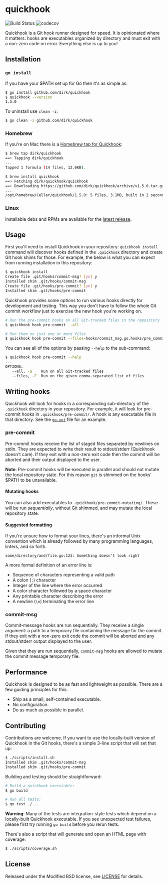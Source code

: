 # quickhook

![Build Status](https://github.com/dirk/quickhook/actions/workflows/push.yml/badge.svg)
![codecov](https://codecov.io/github/dirk/quickhook/branch/main/graph/badge.svg?token=FRMS9TRJ93)

Quickhook is a Git hook runner designed for speed. It is opinionated where it matters: hooks are executables organized by directory and must exit with a non-zero code on error. Everything else is up to you!

## Installation

### `go install`

If you have your $PATH set up for Go then it's as simple as:

```sh
$ go install github.com/dirk/quickhook
$ quickhook --version
1.5.0
```

To uninstall use `clean -i`:

```sh
$ go clean -i github.com/dirk/quickhook
```

### Homebrew

If you're on Mac there is a [Homebrew tap for Quickhook](https://github.com/dirk/homebrew-quickhook):

```sh
$ brew tap dirk/quickhook
==> Tapping dirk/quickhook
...
Tapped 1 formula (14 files, 12.6KB).

$ brew install quickhook
==> Fetching dirk/quickhook/quickhook
==> Downloading https://github.com/dirk/quickhook/archive/v1.5.0.tar.gz
...
/opt/homebrew/Cellar/quickhook/1.5.0: 5 files, 3.1MB, built in 2 seconds
```

### Linux

Installable debs and RPMs are available for the [latest release](https://github.com/dirk/quickhook/releases/latest).

## Usage

First you'll need to install Quickhook in your repository: `quickhook install` command will discover hooks defined in the `.quickhook` directory and create Git hook shims for those. For example, the below is what you can expect from running installation in this repository:

```sh
$ quickhook install
Create file .git/hooks/commit-msg? [yn] y
Installed shim .git/hooks/commit-msg
Create file .git/hooks/pre-commit? [yn] y
Installed shim .git/hooks/pre-commit
```

Quickhook provides some options to run various hooks directly for development and testing. This way you don't have to follow the whole Git commit workflow just to exercise the new hook you're working on.

```sh
# Run the pre-commit hooks on all Git-tracked files in the repository
$ quickhook hook pre-commit --all

# Run them on just one or more files
$ quickhook hook pre-commit --files=hooks/commit_msg.go,hooks/pre_commit.go
```

You can see all of the options by passing `--help` to the sub-command:

```sh
$ quickhook hook pre-commit --help
...
OPTIONS:
   --all, -a    Run on all Git-tracked files
   --files, -F  Run on the given comma-separated list of files
```

## Writing hooks

Quickhook will look for hooks in a corresponding sub-directory of the `.quickhook` directory in your repository. For example, it will look for pre-commit hooks in `.quickhook/pre-commit/`. A hook is any executable file in that directory. See the [`go-vet`](.quickhook/pre-commit/go-vet) file for an example.

### pre-commit

Pre-commit hooks receive the list of staged files separated by newlines on stdin. They are expected to write their result to stdout/stderr (Quickhook doesn't care). If they exit with a non-zero exit code then the commit will be aborted and their output displayed to the user.

**Note**: Pre-commit hooks will be executed in parallel and should not mutate the local repository state. For this reason `git` is shimmed on the hooks' $PATH to be unavailable.

#### Mutating hooks

You can also add executables to `.quickhook/pre-commit-mutating/`. These will be run _sequentially_, without Git shimmed, and may mutate the local repository state.

#### Suggested formatting

If you're unsure how to format your lines, there's an informal Unix convention which is already followed by many programming languages, linters, and so forth.

```
some/directory/and/file.go:123: Something doesn't look right
```

A more formal definition of an error line is:

- Sequence of characters representing a valid path
- A colon (`:`) character
- Integer of the line where the error occurred
- A color character followed by a space character
- Any printable character describing the error
- A newline (`\n`) terminating the error line

### commit-msg

Commit-message hooks are run sequentially. They receive a single argument: a path to a temporary file containing the message for the commit. If they exit with a non-zero exit code the commit will be aborted and any stdout/stderr output displayed to the user.

Given that they are run sequentially, `commit-msg` hooks are allowed to mutate the commit message temporary file.

## Performance

Quickhook is designed to be as fast and lightweight as possible. There are a few guiding principles for this:

- Ship as a small, self-contained executable.
- No configuration.
- Do as much as possible in parallel.

## Contributing

Contributions are welcome. If you want to use the locally-built version of Quickhook in the Git hooks, there's a simple 3-line script that will set that up:

```sh
$ ./scripts/install.sh
Installed shim .git/hooks/commit-msg
Installed shim .git/hooks/pre-commit
```

Building and testing should be straightforward:

```sh
# Build a quickhook executable:
$ go build

# Run all tests:
$ go test ./...
```

**Warning**: Many of the tests are integration-style tests which depend on a locally-built Quickhook executable. If you see unexpected test failures, please first try running `go build` before you rerun tests.

There's also a script that will generate and open an HTML page with coverage:

```sh
$ ./scripts/coverage.sh
```

## License

Released under the Modified BSD license, see [LICENSE](LICENSE) for details.
